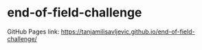 # end-of-field-challenge
GitHub Pages link: https://tanjamilisavljevic.github.io/end-of-field-challenge/
